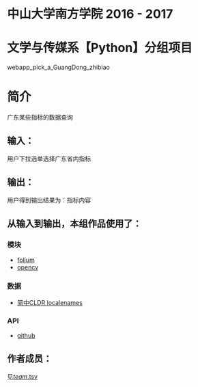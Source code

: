 # 中山大学南方学院 2016 - 2017 
# 文学与传媒系【Python】分组项目

webapp_pick_a_GuangDong_zhibiao
# 简介 
广东某些指标的数据查询
## 输入：
用户下拉选单选择广东省内指标
## 输出：
用户得到输出结果为：指标内容
## 从输入到输出，本组作品使用了：
### 模块
* [folium](https://github.com/python-visualization/folium)
* [opencv](http://opencv.org/)
### 数据
* [简中CLDR localenames](https://github.com/unicode-cldr/cldr-localenames-modern/blob/master/main/zh-Hans/territories.json)
### API
* [github](https://api.github.com/)

## 作者成员：
见[_team_.tsv](_team_/_team_.tsv)

